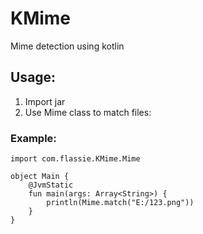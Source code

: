 # KMime
Mime detection using kotlin

## Usage:
1. Import jar
2. Use Mime class to match files:

### Example:
```
import com.flassie.KMime.Mime

object Main {
    @JvmStatic
    fun main(args: Array<String>) {
        println(Mime.match("E:/123.png"))
    }
}
```
